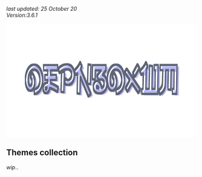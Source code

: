 *last updated: 25 October 20*<br>
*Version:3.6.1*

<img src="../pics/banner.png" align=center height=300px>

## Themes collection
_wip_..
